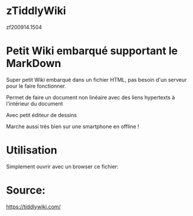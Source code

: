 # zTiddlyWiki
zf200914.1504

# Petit Wiki embarqué supportant le MarkDown

Super petit Wiki embarqué dans un fichier HTML, pas besoin d'un serveur pour le faire fonctionner.

Permet de faire un document non linéaire avec des liens hypertexts à l'intérieur du document

Avec petit éditeur de dessins

Marche aussi très bien sur une smartphone en offline !



# Utilisation

Simplement ouvrir avec un browser ce fichier:



# Source:

https://tiddlywiki.com/


